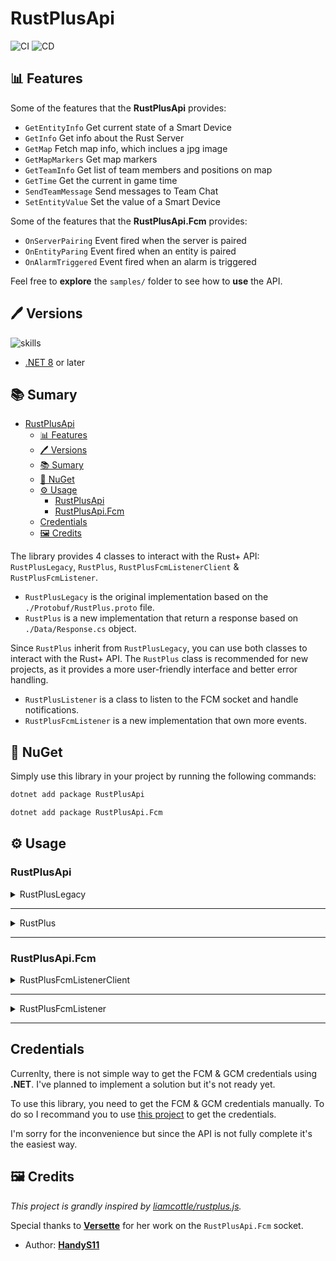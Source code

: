# RustPlusApi

![CI](https://github.com/HandyS11/RustPlusApi/actions/workflows/CI.yml/badge.svg)
![CD](https://github.com/HandyS11/RustPlusApi/actions/workflows/CD.yml/badge.svg)

## 📊 Features

Some of the features that the **RustPlusApi** provides:

- `GetEntityInfo` Get current state of a Smart Device
- `GetInfo` Get info about the Rust Server
- `GetMap` Fetch map info, which inclues a jpg image
- `GetMapMarkers` Get map markers
- `GetTeamInfo` Get list of team members and positions on map
- `GetTime` Get the current in game time
- `SendTeamMessage` Send messages to Team Chat
- `SetEntityValue` Set the value of a Smart Device

Some of the features that the **RustPlusApi.Fcm** provides:

- `OnServerPairing` Event fired when the server is paired
- `OnEntityParing` Event fired when an entity is paired
- `OnAlarmTriggered` Event fired when an alarm is triggered

Feel free to **explore** the `samples/` folder to see how to **use** the API.

## 🖊️ Versions

![skills](https://skillicons.dev/icons?i=cs,dotnet)

- [.NET 8](https://learn.microsoft.com/en-us/dotnet/core/whats-new/dotnet-8) or later

## 📚 Sumary

- [RustPlusApi](#rustplusapi)
  - [📊 Features](#-features)
  - [🖊️ Versions](#️-versions)
  - [📚 Sumary](#-sumary)
  - [📍 NuGet](#-nuget)
  - [⚙️ Usage](#️-usage)
    - [RustPlusApi](#rustplusapi-1)
    - [RustPlusApi.Fcm](#rustplusapifcm)
  - [Credentials](#credentials)
  - [🖼️ Credits](#️-credits)

The library provides 4 classes to interact with the Rust+ API: `RustPlusLegacy`, `RustPlus`, `RustPlusFcmListenerClient` & `RustPlusFcmListener`.

- `RustPlusLegacy` is the original implementation based on the `./Protobuf/RustPlus.proto` file.
- `RustPlus` is a new implementation that return a response based on `./Data/Response.cs` object.

Since `RustPlus` inherit from `RustPlusLegacy`, you can use both classes to interact with the Rust+ API. The `RustPlus` class is recommended for new projects, as it provides a more user-friendly interface and better error handling.

- `RustPlusListener` is a class to listen to the FCM socket and handle notifications.
- `RustPlusFcmListener` is a new implementation that own more events.

## 📍 NuGet

Simply use this library in your project by running the following commands:

```bash
dotnet add package RustPlusApi
```

```bash
dotnet add package RustPlusApi.Fcm
```

## ⚙️ Usage

### RustPlusApi

<details><summary> RustPlusLegacy </summary>

First, instantiate the `RustPlusLegacy` class with the necessary parameters:

```csharp
var rustPlusApi = new RustPlusLegacy(server, port, playerId, playerToken, useFacepunchProxy);
```

Parameters:

- `server`: The IP address of the Rust+ server.
- `port`: The port dedicated for the Rust+ companion app (not the one used to connect in-game).
- `playerId`: Your Steam ID.
- `playerToken`: Your player token acquired with FCM.
- `useFacepunchProxy`: Specifies whether to use the Facepunch proxy. Default is false.

Then, connect to the Rust+ server:

```csharp
await rustPlusApi.ConnectAsync();
```

---

There are plenty of methods to interact with the Rust+ server such as:

```csharp
uint entityId = 123456789;
var response = await rustPlus.GetEntityInfoLegacyAsync(entityId);
```

or

```csharp
var response = await rustPlus.GetInfoLegacyAsync();
```

you can also make your own request:

```csharp
var request = new AppRequest
{
    GetTime = new AppEmpty()
};
await rustPlus.SendRequestAsync(request);
```

The response with be an **AppMessage** that is a direct representation of `./Protobuf/RustPlus.proto` file.

Feel free to explore the `RustPlusLegacy` class to find all convinient methods to use.

---

You can subscribe to events to handle specific actions:

```csharp
rustPlusApi.Connecting += (sender, _) => { /* handle connecting event */ };
rustPlusApi.Connected += (sender, _) => { /* handle connected event */ };

rustPlusApi.MessageReceived += (sender, message) => { /* handle every message receive from the socket */ };
rustPlusApi.NotificationReceived += (sender, message) => { /* handle every notification (no direct request) from the socket */ };
rustPlusApi.ResponseReceived += (sender, message) => { /* handle every response (answer to a request) from the socket */ };

rustPlusApi.Disconnecting += (sender, _) => { /* handle disconnecting event */ };
rustPlusApi.Disconnected += (sender, _) => { /* handle disconnected event */ };

rustPlusApi.ErrorOccurred += (sender, ex) => { /* handle error event */ };
```

---

Remember to dispose the `RustPlusLegacy` instance when you're done:

```csharp
rustPlusApi.DisconnectAsync(); 
```

</details>

---

<details><summary> RustPlus </summary>

The `RustPlus` classe inherit from `RustPlusLegacy` and provide a more user-friendly interface to interact with the Rust+ API. That means you can use all methods from `RustPlusLegacy` and also the new ones from `RustPlus`.

Such as the `RustPlusLegacy`, you need to instantiate the `RustPlus` class with the necessary parameters:

```csharp
var rustPlusApi = new RustPlus(server, port, playerId, playerToken, useFacepunchProxy);
```

---

There are quite the same methods as `RustPlusLegacy` but the response is a direct representation of `./Data/Response.cs` object.

```csharp
public class Response<T>
{
    public bool IsSuccess { get; set; }
    public Error? Error { get; set; }
    public T? Data { get; set; }
}

public class Error
{
    public string? Message { get; set; }
}
```

For example, to get the entity info:

```csharp
uint smartSwitchId = 123456789;
var response = await rustPlus.GetSmartSwitchInfoAsync(smartSwitchId);
```

Response will be a `Response<SmartSwitchInfo>` object.

```csharp
public class SmartSwitchInfo
{
    public bool IsActive { get; set; }
}
```

---

You can olso subscribe to more events to handle specific actions:

```csharp
rustPlusApi.OnSmartSwitchTriggered += (sender, smartSwitch) => { /* handle smart switch triggered event */ };
rustPlusApi.OnStorageMonitorTriggered += (sender, storageMonitor) => { /* handle storage monitor triggered event */ };

rustPlusApi.OnTeamChatReceived += (sender, message) => { /* handle team chat received event */ };
```

To be able to receive theses events, you need to previously make a request on the given entity or chat.

For example, to receive the smart switch triggered event, you need to make a request on the smart switch entity:

```csharp
rustPlus.OnSmartSwitchTriggered += (_, message) =>
{
    // ...
};

const uint entityId = 123456789;
var message = await rustPlus.GetSmartSwitchInfoAsync(entityId);
```

Each time the smart switch is triggered, the event will be fired.

---

Remember to dispose the `RustPlus` instance when you're done (such as `RustPlusLegacy`):

```csharp
rustPlusApi.DisconnectAsync(); 
```

</details>

---

### RustPlusApi.Fcm

<details><summary> RustPlusFcmListenerClient </summary>

First, instantiate the `RustPlusFcmListenerClient` class with the necessary parameters:

```csharp
var rustPlusFcmListenerClient = new RustPlusFcmListenerClient(credentials, notificationIds);
```

Parameters:

- `credentials`: The FCM credentials\*.
- `notificationIds`: The notification ids to mark as read.

\* See the [Credentials](#credentials) section for more information.

Then, connect to the FCM server:

```csharp
await rustPlusFcmListenerClient.ConnectAsync();
```

---

To listen to the FCM notifications, you can use the `OnNotificationReceived` event:

```csharp
rustPlusFcmListenerClient.OnNotificationReceived += (sender, e) =>
{
    Console.WriteLine($"Notification received: {e.Notification}");
};
```

---

Don't forget to disconnect from the FCM server when you're done:

```csharp
rustPlusFcmListenerClient.Disconnect();
```

</details>

---

<details><summary> RustPlusFcmListener </summary>

The `RustPlusFcmListener` inherits from `RustPlusFcmListenerClient` and provides more events.

Such as `RustPlusFcmListenerClient` you need to instantiate the `RustPlusFcmListener` class with the necessary parameters:

```csharp
var rustPlusFcmListener = new RustPlusFcmListener(credentials, notificationIds);
```

---

Then you can connect to the FCM server:

```csharp
await rustPlusFcmListener.ConnectAsync();
```

---

You can subscribe to events to handle specific actions:

```csharp
rustPlusFcmListener.OnServerPairing += (sender, e) =>
{
    Console.WriteLine($"Server pairing: {e.ServerPairing}");
};

rustPlusFcmListener.OnEntityParing += (sender, e) =>
{
    Console.WriteLine($"Entity pairing: {e.EntityPairing}");
};

rustPlusFcmListener.OnAlarmTriggered += (sender, e) =>
{
    Console.WriteLine($"Alarm triggered: {e.Alarm}");
};
```

---

Don't forget to disconnect from the FCM server when you're done:

```csharp
rustPlusFcmListener.Disconnect();
```

</details>

---

## Credentials

Currenlty, there is not simple way to get the FCM & GCM credentials using **.NET**.
I've planned to implement a solution but it's not ready yet.

To use this library, you need to get the FCM & GCM credentials manually.
To do so I recommand you to use [this project](https://github.com/liamcottle/rustplus.js) to get the credentials.

I'm sorry for the inconvenience but since the API is not fully complete it's the easiest way.

## 🖼️ Credits

*This project is grandly inspired by [liamcottle/rustplus.js](https://github.com/liamcottle/rustplus.js).*

Special thanks to [**Versette**](https://github.com/Versette) for her work on the `RustPlusApi.Fcm` socket.

- Author: [**HandyS11**](https://github.com/HandyS11)
